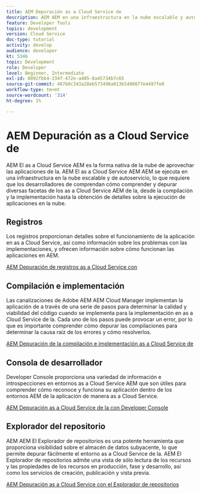 ```yaml
---
title: AEM Depuración as a Cloud Service de
description: AEM AEM en una infraestructura en la nube escalable y autoservicio, lo que requiere que los desarrolladores de la comprendan cómo comprender y depurar diversas facetas de la as a Cloud Service AEM, desde la compilación y la implementación hasta la obtención de detalles sobre la ejecución de aplicaciones en la nube.
feature: Developer Tools
topics: development
version: Cloud Service
doc-type: tutorial
activity: develop
audience: developer
kt: 5346
topic: Development
role: Developer
level: Beginner, Intermediate
exl-id: 8092fbb4-234f-472e-a405-8a45734b7c65
source-git-commit: 467b0c343a28eb573498a013b5490877e4497fe0
workflow-type: tm+mt
source-wordcount: '314'
ht-degree: 1%

---
```


# AEM Depuración as a Cloud Service de

AEM El as a Cloud Service AEM es la forma nativa de la nube de aprovechar las aplicaciones de la. AEM El as a Cloud Service AEM AEM se ejecuta en una infraestructura en la nube escalable y de autoservicio, lo que requiere que los desarrolladores de comprendan cómo comprender y depurar diversas facetas de los as a Cloud Service AEM de la, desde la compilación y la implementación hasta la obtención de detalles sobre la ejecución de aplicaciones en la nube.

## Registros

Los registros proporcionan detalles sobre el funcionamiento de la aplicación en as a Cloud Service, así como información sobre los problemas con las implementaciones, y ofrecen información sobre cómo funcionan las aplicaciones en AEM.

[AEM Depuración de registros as a Cloud Service con](./logs.md)

## Compilación e implementación

Las canalizaciones de Adobe AEM AEM Cloud Manager implementan la aplicación de a través de una serie de pasos para determinar la calidad y viabilidad del código cuando se implementa para la implementación en as a Cloud Service de la. Cada uno de los pasos puede provocar un error, por lo que es importante comprender cómo depurar las compilaciones para determinar la causa raíz de los errores y cómo resolverlos.

[AEM Depuración de la compilación e implementación as a Cloud Service de](./build-and-deployment.md)

## Consola de desarrollador

Developer Console proporciona una variedad de información e introspecciones en entornos as a Cloud Service AEM que son útiles para comprender cómo reconoce y funciona su aplicación dentro de los entornos AEM de la aplicación de manera as a Cloud Service.

[AEM Depuración as a Cloud Service de la con Developer Console](./developer-console.md)

## Explorador del repositorio

AEM AEM El Explorador de repositorios es una potente herramienta que proporciona visibilidad sobre el almacén de datos subyacente, lo que permite depurar fácilmente el entorno as a Cloud Service de la. AEM El Explorador de repositorios admite una vista de sólo lectura de los recursos y las propiedades de los recursos en producción, fase y desarrollo, así como los servicios de creación, publicación y vista previa.

[AEM Depuración as a Cloud Service con el Explorador de repositorios](./repository-browser.md)
